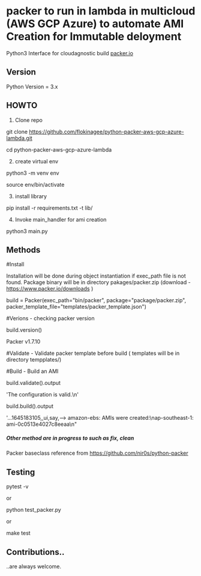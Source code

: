 packer to run in lambda in multicloud (AWS GCP Azure) to automate AMI Creation for Immutable deloyment
=============


Python3 Interface for cloudagnostic build [packer.io](http://www.packer.io)

## Version
Python Version = 3.x

## HOWTO
1) Clone repo

git clone https://github.com/flokinagee/python-packer-aws-gcp-azure-lambda.git

cd python-packer-aws-gcp-azure-lambda

2) create virtual env

python3 -m venv env

source env/bin/activate

3) install library

pip install -r requirements.txt -t lib/

4) Invoke main_handler for ami creation

python3 main.py

## Methods ###

#Install

Installation will be done during object instantiation if exec_path file is not found. Package binary will be in directory pakages/packer.zip (download - https://www.packer.io/downloads )

build = Packer(exec_path="bin/packer", package="package/packer.zip", packer_template_file="templates/packer_template.json")


#Verions - checking packer version

build.version()

Packer v1.7.10

#Validate - Validate packer template before build ( templates will be in directory tempplates/)

#Build -  Build an AMI

build.validate().output

'The configuration is valid.\n'

build.build().output

'...1645183105,,ui,say,--> amazon-ebs: AMIs were created:\\nap-southeast-1: ami-0c0513e4027c8eeaa\\n"


##### Other method are in progress to such as fix, clean ###
Packer baseclass reference from https://github.com/nir0s/python-packer


## Testing

pytest -v

or

python test_packer.py

or

make test

## Contributions..

..are always welcome.
